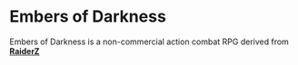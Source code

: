 # Embers of Darkness

Embers of Darkness is a non-commercial action combat RPG derived from [**RaiderZ**](https://en.wikipedia.org/wiki/RaiderZ)
